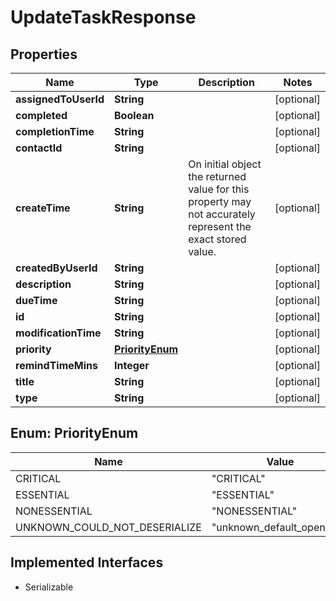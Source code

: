 

# UpdateTaskResponse


## Properties

| Name | Type | Description | Notes |
|------------ | ------------- | ------------- | -------------|
|**assignedToUserId** | **String** |  |  [optional] |
|**completed** | **Boolean** |  |  [optional] |
|**completionTime** | **String** |  |  [optional] |
|**contactId** | **String** |  |  [optional] |
|**createTime** | **String** | On initial object the returned value for this property may not accurately represent the exact stored value. |  [optional] |
|**createdByUserId** | **String** |  |  [optional] |
|**description** | **String** |  |  [optional] |
|**dueTime** | **String** |  |  [optional] |
|**id** | **String** |  |  [optional] |
|**modificationTime** | **String** |  |  [optional] |
|**priority** | [**PriorityEnum**](#PriorityEnum) |  |  [optional] |
|**remindTimeMins** | **Integer** |  |  [optional] |
|**title** | **String** |  |  [optional] |
|**type** | **String** |  |  [optional] |



## Enum: PriorityEnum

| Name | Value |
|---- | -----|
| CRITICAL | &quot;CRITICAL&quot; |
| ESSENTIAL | &quot;ESSENTIAL&quot; |
| NONESSENTIAL | &quot;NONESSENTIAL&quot; |
| UNKNOWN_COULD_NOT_DESERIALIZE | &quot;unknown_default_open_api&quot; |


## Implemented Interfaces

* Serializable

